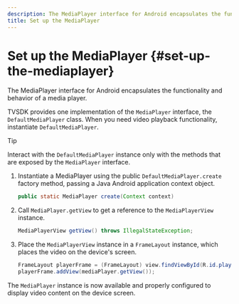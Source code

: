 ```yaml
---
description: The MediaPlayer interface for Android encapsulates the functionality and behavior of a media player.
title: Set up the MediaPlayer
---
```


# Set up the MediaPlayer {#set-up-the-mediaplayer}

The MediaPlayer interface for Android encapsulates the functionality and behavior of a media player.

TVSDK provides one implementation of the `MediaPlayer` interface, the `DefaultMediaPlayer` class. When you need video playback functionality, instantiate `DefaultMediaPlayer`.

>[!TIP]
>
>Interact with the `DefaultMediaPlayer` instance only with the methods that are exposed by the `MediaPlayer` interface.

1. Instantiate a MediaPlayer using the public `DefaultMediaPlayer.create` factory method, passing a Java Android application context object.

   ```java
   public static MediaPlayer create(Context context) 
   
   ```

1. Call `MediaPlayer.getView` to get a reference to the `MediaPlayerView` instance.

   ```java
   MediaPlayerView getView() throws IllegalStateException; 
   
   ```

1. Place the `MediaPlayerView` instance in a `FrameLayout` instance, which places the video on the device's screen.

   ```java
   FrameLayout playerFrame = (FrameLayout) view.findViewById(R.id.playerFrame); 
   playerFrame.addView(mediaPlayer.getView()); 
   
   ```

The `MediaPlayer` instance is now available and properly configured to display video content on the device screen.
